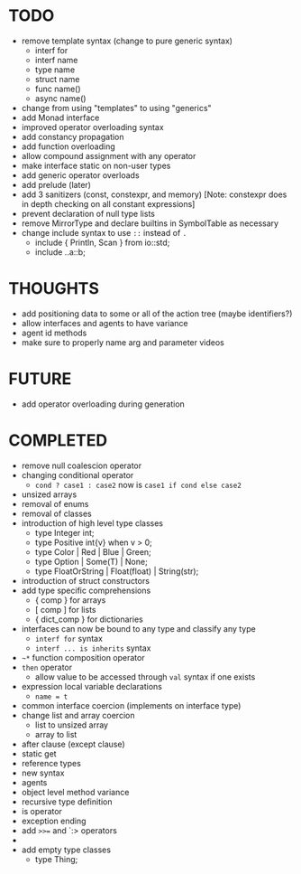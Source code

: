 # TODO

- remove template syntax (change to pure generic syntax)
  * interf<T> for
  * interf name<T>
  * type name<T>
  * struct name<T>
  * func name<T>() 
  * async name<T>()
- change from using "templates" to using "generics"
- add Monad<T> interface
- improved operator overloading syntax
- add constancy propagation
- add function overloading
- allow compound assignment with any operator
- make interface static on non-user types
- add generic operator overloads
- add prelude (later)
- add 3 sanitizers (const, constexpr, and memory) [Note: constexpr does in depth checking on all constant expressions]
- prevent declaration of null type lists
- remove MirrorType and declare builtins in SymbolTable as necessary
- change include syntax to use `::` instead of `.`
  * include { Println, Scan } from io::std;
  * include ..a::b;

# THOUGHTS

- add positioning data to some or all of the action tree (maybe identifiers?)
- allow interfaces and agents to have variance
- agent id methods
- make sure to properly name arg and parameter videos

# FUTURE

- add operator overloading during generation

# COMPLETED

- remove null coalescion operator
- changing conditional operator
  * `cond ? case1 : case2` now is `case1 if cond else case2`
- unsized arrays
- removal of enums
- removal of classes
- introduction of high level type classes
  * type Integer int;
  * type Positive int{v} when v > 0;
  * type Color | Red | Blue | Green;
  * type Option<T> | Some(T) | None;
  * type FloatOrString<T> | Float(float) | String(str);
- introduction of struct constructors
- add type specific comprehensions
  * { comp } for arrays
  * [ comp ] for lists
  * { dict_comp } for dictionaries
- interfaces can now be bound to any type and classify any type
  * `interf for` syntax
  * `interf ... is inherits` syntax
- `~*` function composition operator
- `then` operator
  * allow value to be accessed through `val` syntax if one exists
- expression local variable declarations
  * `name = t`
- common interface coercion (implements on interface type)
- change list and array coercion
  * list to unsized array
  * array to list
- after clause (except clause)
- static get
- reference types
- new syntax
- agents
- object level method variance
- recursive type definition
- is operator
- exception ending
- add `>>=` and `:> operators
- 
- add empty type classes
  * type Thing;
